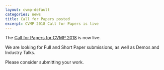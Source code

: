 ```yaml
---
layout: cvmp-default
categories: news
title: Call for Papers posted
excerpt: CVMP 2018 Call for Papers is live
---
```


The [Call for Papers for CVMP 2018]({{site.baseurl}}/call-for-papers/) is now live.

We are looking for Full and Short Paper submissions, as well as Demos and Industry Talks.

Please consider submitting your work.
